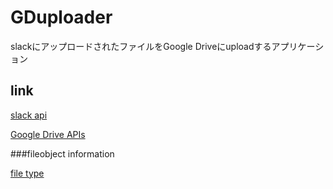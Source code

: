 GDuploader
====

slackにアップロードされたファイルをGoogle Driveにuploadするアプリケーション

## link

[slack api](https://api.slack.com/)

[Google Drive APIs](https://developers.google.com/drive/?hl=ja)

###fileobject information

[file type](https://api.slack.com/types/file)
